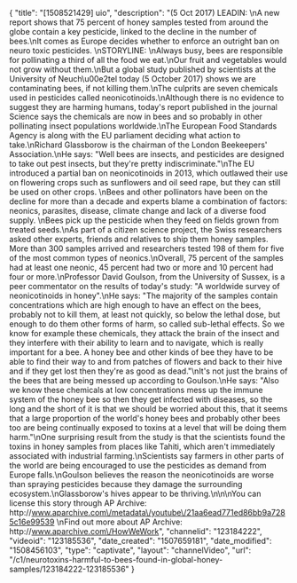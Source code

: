 {
    "title": "[1508521429] uio",
    "description": "(5 Oct 2017) LEADIN: \nA new report shows that 75 percent of honey samples tested from around the globe contain a key pesticide, linked to the decline in the number of bees.\nIt comes as Europe decides whether to enforce an outright ban on neuro toxic pesticides. \nSTORYLINE: \nAlways busy, bees are responsible for pollinating a third of all the food we eat.\nOur fruit and vegetables would not grow without them.\nBut a global study published by scientists at the University of Neuch\u00e2tel today (5 October 2017) shows we are contaminating bees, if not killing them.\nThe culprits are seven chemicals used in pesticides called neonicotinoids.\nAlthough there is no evidence to suggest they are harming humans, today's report published in the journal Science says the chemicals are now in bees and so probably in other pollinating insect populations worldwide.\nThe European Food Standards Agency is along with the EU parliament deciding what action to take.\nRichard Glassborow is the chairman of the London Beekeepers' Association.\nHe says: \"Well bees are insects, and pesticides are designed to take out pest insects, but they're pretty indiscriminate.\"\nThe EU introduced a partial ban on neonicotinoids in 2013, which outlawed their use on flowering crops such as sunflowers and oil seed rape, but they can still be used on other crops.  \nBees and other pollinators have been on the decline for more than a decade and experts blame a combination of factors: neonics, parasites, disease, climate change and lack of a diverse food supply. \nBees pick up the pesticide when they feed on fields grown from treated seeds.\nAs part of a citizen science project, the Swiss researchers asked other experts, friends and relatives to ship them honey samples. More than 300 samples arrived and researchers tested 198 of them for five of the most common types of neonics.\nOverall, 75 percent of the samples had at least one neonic, 45 percent had two or more and 10 percent had four or more.\nProfessor David Goulson, from the University of Sussex, is a peer commentator on the results of today's study: \"A worldwide survey of neonicotinoids in honey\".\nHe says: \"The majority of the samples contain concentrations which are high enough to have an effect on the bees, probably not to kill them, at least not quickly, so below the lethal dose, but enough to do them other forms of harm, so called sub-lethal effects. So we know for example these chemicals, they attack the brain of the insect and they interfere with their ability to learn and to navigate, which is really important for a bee. A honey bee and other kinds of bee they have to be able to find their way to and from patches of flowers and back to their hive and if they get lost then they're as good as dead.\"\nIt's not just the brains of the bees that are being messed up according to Goulson.\nHe says: \"Also we know these chemicals at low concentrations mess up the immune system of the honey bee so then they get infected with diseases, so the long and the short of it is that we should be worried about this, that it seems that a large proportion of the world's honey bees and probably other bees too are being continually exposed to toxins at a level that will be doing them harm.\"\nOne surprising result from the study is that the scientists found the toxins in honey samples from places like Tahiti, which aren't immediately associated with industrial farming.\nScientists say farmers in other parts of the world are being encouraged to use the pesticides as demand from Europe falls.\nGoulson believes the reason the neonicotinoids are worse than spraying pesticides because they damage the surrounding ecosystem.\nGlassborow's hives appear to be thriving.\n\n\nYou can license this story through AP Archive: http:\/\/www.aparchive.com\/metadata\/youtube\/21aa6ead771ed86bb9a7285c16e99539 \nFind out more about AP Archive: http:\/\/www.aparchive.com\/HowWeWork",
    "channelid": "123184222",
    "videoid": "123185536",
    "date_created": "1507659181",
    "date_modified": "1508456103",
    "type": "captivate",
    "layout": "channelVideo",
    "url": "\/c1\/neurotoxins-harmful-to-bees-found-in-global-honey-samples\/123184222-123185536"
}